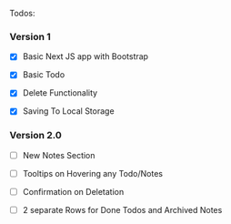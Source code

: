 Todos:

### Version 1

- [x] Basic Next JS app with Bootstrap
- [x] Basic Todo
- [x] Delete Functionality
- [x] Saving To Local Storage


### Version 2.0
- [ ] New Notes Section
- [ ] Tooltips on Hovering any Todo/Notes
- [ ] Confirmation on Deletation
- [ ] 2 separate Rows for Done Todos and Archived Notes

